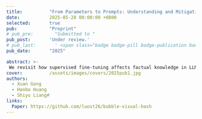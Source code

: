 ```yaml
---
title:          "From Parameters to Prompts: Understanding and Mitigating the Factuality Gap between Fine-Tuned LLMs"
date:           2025-05-28 00:00:00 +0800
selected:       true
pub:            "Preprint"
# pub_pre:        "Submitted to "
pub_post:       'Under review.'
# pub_last:       ' <span class="badge badge-pill badge-publication badge-success">Spotlight</span>'
pub_date:       "2025"

abstract: >-
 We revisit how supervised fine-tuning affects factual knowledge in LLMs, revealing a factuality gap between known and unknown knowledge. This gap can be mitigated at inference via in-context learning (ICL) or out-of-distribution prompts. Our theoretical and empirical results show that test-time prompts can overshadow fine-tuning data, suggesting ICL can compensate for poor fine-tuning and should be considered in evaluating fine-tuning strategies.
cover:          /assets/images/covers/2025pub1.jpg
authors:
  - Xuan Gong
  - Hanbo Huang
  - Shiyu Liang#
links:
  Paper: https://github.com/luost26/bubble-visual-hash
---
```

